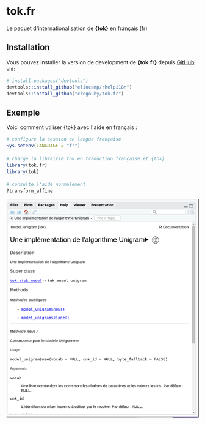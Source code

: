 # tok.fr

<!-- badges: start -->

<!-- badges: end -->

Le paquet d'internationalisation de **{tok}** en français (fr)

## Installation

Vous pouvez installer la version de development de **{tok.fr}** depuis [GitHub](https://github.com/) via:

``` r
# install.packages("devtools")
devtools::install_github("eliocamp/rhelpi18n")
devtools::install_github("cregouby/tok.fr")
```

## Exemple

Voici comment utiliser {tok} avec l'aide en français :

``` r
# configure la session en langue française
Sys.setenv(LANGUAGE = "fr")

# charge la librairie tok en traduction française et {tok}
library(tok.fr)
library(tok)

# consulte l'aide normalement
?transform_affine
```

![exemple de page de documentation en français dans l'onglet Help de RStudio](images/clipboard-3327763328.png)
